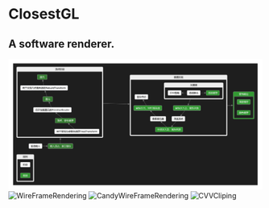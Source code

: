# ClosestGL

## A software renderer.

![RenderPipeline](RenderPipeline.png)
![WireFrameRendering](WireFrameRendering.gif)
![CandyWireFrameRendering](CandyWireFrameRendering.gif)
![CVVCliping](CVVCliping.gif)
